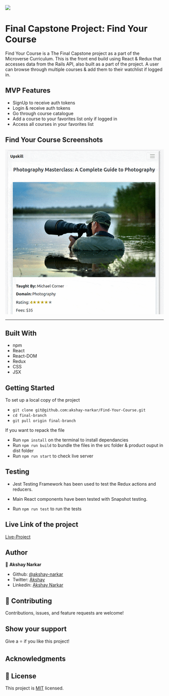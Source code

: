 ![](https://img.shields.io/badge/Microverse-blueviolet)

# Final Capstone Project: Find Your Course

Find Your Course is a The Final Capstone project as a part of the Microverse Curriculum. This is the front end build using React & Redux that accesses data from the Rails API, also built as a part of the project. A user can browse through multiple courses & add them to their watchlist if logged in.

## MVP Features

- SignUp to receive auth tokens
- Login & receive auth tokens
- Go through course catalogue
- Add a course to your favorites list only if logged in
- Access all courses in your favorites list

## Find Your Course Screenshots

<div align = "center">
<img src="./src/images/final.gif"/>
</div>
<hr/>

## Built With

- npm
- React
- React-DOM
- Redux
- CSS
- JSX

## Getting Started

To set up a local copy of the project

- `git clone git@github.com:akshay-narkar/Find-Your-Course.git`
- `cd final-branch`
- `git pull origin final-branch`

If you want to repack the file

- Run `npm install` on the terminal to install dependancies
- Run `npm run build` to bundle the files in the src folder & product ouput in dist folder
- Run `npm run start` to check live server

## Testing

- Jest Testing Framework has been used to test the Redux actions and reducers.
- Main React components have been tested with Snapshot testing.

- Run `npm run test` to run the tests

## Live Link of the project

[Live-Project](https://upskillmicroverse.netlify.app/)

## Author

👤 **Akshay Narkar**

- Github: [@akshay-narkar](https://github.com/akshay-narkar)
- Twitter: [Akshay](https://www.twitter.com/akidoit)
- Linkedin: [Akshay Narkar](https://www.linkedin.com/in/akshaynarkar25/)

## 🤝 Contributing

Contributions, issues, and feature requests are welcome!

## Show your support

Give a ⭐️ if you like this project!

## Acknowledgments

## 📝 License

This project is [MIT](LICENSE) licensed.
